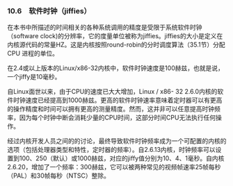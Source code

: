 ### 10.6　软件时钟（jiffies）

在本书中所描述的时间相关的各种系统调用的精度是受限于系统软件时钟（software clock)的分辨率，它的度量单位被称为jiffies。jiffies的大小是定义在内核源代码的常量HZ。这是内核按照round-robin的分时调度算法（35.1节）分配CPU 进程的单位。

在2.4或以上版本的Linux/x86-32内核中，软件时钟速度是100赫兹，也就是说，一个jiffy是10毫秒。

自Linux面世以来，由于CPU的速度已大大增加，Linux / x86- 32 2.6.0内核的软件时钟速度已经提高到1000赫兹。更高的软件时钟速率意味着定时器可以有更高的操作精度和时间可以拥有更高的测量精度。然而，这并非可以任意提高时钟频率，因为每个时钟中断会消耗少量的CPU时间，这部分时间CPU无法执行任何操作。

经过内核开发人员之间的的讨论，最终导致软件时钟频率成为一个可配置的内核的选项（包括处理器类型和特性，定时器的频率）。自2.6.13内核，时钟频率可以设置到100、250（默认）或1000赫兹，对应的jiffy值分别为10、4、1毫秒。自内核2.6.20，增加了一个频率：300赫兹，它可以被两种常见的视频帧速率25帧每秒（PAL）和30帧每秒（NTSC）整除。

